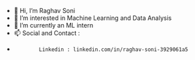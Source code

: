 - 👋 Hi, I’m Raghav Soni
- 👀 I’m interested in Machine Learning and Data Analysis
- 🌱 I’m currently an ML intern
- 📫 Social and Contact : 
-             Linkedin : linkedin.com/in/raghav-soni-3929061a5

<!---
SYRS-21/SYRS-21 is a ✨ special ✨ repository because its `README.md` (this file) appears on your GitHub profile.
You can click the Preview link to take a look at your changes.
--->
